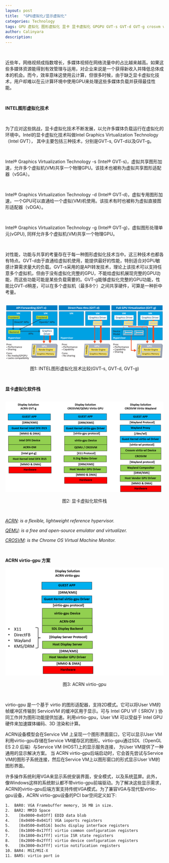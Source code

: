 ```yaml
---
layout: post
title:  "GPU虚拟化/显示虚拟化"
categories: Technology
tags: GPU 虚拟化 图形虚拟化 显卡 显卡虚拟化 GPGPU GVT-s GVT-d GVT-g crosvm virtualization display virtio virtio-gpu qemu zh automotive
author: Calinyara
description:
---
```


<br>

近些年，网络视频成指数增长，多媒体视频在网络流量中的占比越来越高。如果这些多媒体资源能得到有效管理与运用，对企业来说是一个获得新收入并降低总体成本的机会。而今，效率意味这使用云计算，但很多时候，由于缺乏显卡虚拟化技术，用户却难以在云计算环境中使用GPU来处理这些多媒体负载并获得最佳性能。

<br>

**INTEL图形虚拟化技术**

<br>

为了应对这些挑战，显卡虚拟化技术不断发展，以允许多媒体负载运行在虚拟化的环境中。Intel的显卡虚拟化技术叫做Intel Graphics Virtualization Technology （Intel GVT）， 其中主要包括三种技术，分别是GVT-s, GVT-d以及GVT-g。

<br>

Intel® Graphics Virtualization Technology -s (Intel® GVT-s)，虚拟共享图形加速，允许多个虚拟机(VM)共享一个物理GPU。该技术也被称为虚拟共享图形适配器（vSGA）。

<br>

Intel® Graphics Virtualization Technology -d (Intel® GVT-d)，虚拟专用图形加速，一个GPU可以直通给一个虚拟(VM)机使用。该技术有时也被称为虚拟直接图形适配器（vDGA）。

<br>

Intel® Graphics Virtualization Technology -g (Intel® GVT-g)，虚拟图形处理单元(vGPU), 同样允许多个虚拟机(VM)共享一个物理GPU。

<br>

对性能，功能与共享的考量存在于每一种图形虚拟化技术当中。这三种技术也都各有特点。GVT-d由于直通给虚拟机使用，能提供最好的性能，特别适合对GPU敏感计算需求量大的负载。GVT-s采用的是API转发技术，理论上该技术可以支持任意多个虚拟机，但由于没有虚拟化完整的GPU，不能给虚拟机展现完整的GPU功能，而这些功能可能是某些负载需要的。GVT-g能够虚拟化完整的GPU功能，性能比GVT-d稍差，可以在多个虚拟机（最多8个）之间共享硬件，可算是一种折中考量。

<br>

<div align="center"><img src="/assets/images/20210314-gpu-virtualization/fig1.png"/></div>
<p align="center">图1: INTEL图形虚拟化技术比较(GVT-s, GVT-d, GVT-g)</p>
<br>

**显卡虚拟化软件栈**
<br>

<br>

<div align="center"><img src="/assets/images/20210314-gpu-virtualization/fig2.png"/></div>
<p align="center">图2: 显卡虚拟化软件栈</p>

<br>

*[ACRN](https://projectacrn.org/): is a flexible, lightweight reference hypervisor.*

*[QEMU](https://www.qemu.org/): is a free and open-source emulator and virtualizer.*

*[CROSVM](https://chromium.googlesource.com/chromiumos/platform/crosvm/): is the Chrome OS Virtual Machine Monitor.*

<br>



**ACRN virtio-gpu 方案**

<div align="center"><img src="/assets/images/20210314-gpu-virtualization/virtio-gpu.png"/></div>
<p align="center">图3: ACRN virtio-gpu</p>

<br>

virtio-gpu 是一个基于 virtio 的图形适配器，支持2D模式。它可以将User VM的帧缓冲区传输到 ServiceVM 的缓冲区用于显示。可与 Intel GPU VF ( SRIOV ) 协同工作并为图形功能提供加速。利用virtio-gpu，User VM 可以受益于 Intel GPU 硬件来加速媒体编码、3D 渲染和计算。

ACRN设备模型会在Service VM 上呈现一个图形界面窗口，它可以显示User VM利用virtio-gpu存储在Service VM缓存区的图形。virtio-gpu通过SDL（OpenGL ES 2.0 后端）与Service VM (HOST)上的显示服务连接， 为User VM提供了一种通用的显示解决方案。 当 ACRN virtio-gpu后端启动时，它会首先尝试与Service VM的图形子系统连接，然后在Service VM上以图形窗口的形式显示User VM的图形界面。

许多操作系统利用VGA来显示系统安装界面，安全模式，以及系统蓝屏。此外，像Windows这样的系统默认都不带virtio-gpu前端驱动。为了解决这些显示需求，ACRN的virtio-gpu后端方案支持传统VGA模式。为了兼容VGA与现代型virtio-gpu设备，ACRN virtio-gpu设备的PCI bar空间定义如下:

```shell
1.	BAR0: VGA Framebuffer memory, 16 MB in size.
2.	BAR2: MMIO Space
3.	  [0x0000~0x03ff] EDID data blob
4.	  [0x0400~0x041f] VGA ioports registers
5.	  [0x0500~0x0516] bochs display interface registers
6.	  [0x1000~0x17ff] virtio common configuration registers
7.	  [0x1800~0x1fff] virtio ISR state registers
8.	  [0x2000~0x2fff] virtio device configuration registers
9.	  [0x3000~0x3fff] virtio notification registers
10.	BAR4: MSI/MSI-X
11.	BAR5: virtio port io
```


<br>

<!-- Global site tag (gtag.js) - Google Analytics -->

<script async src="https://www.googletagmanager.com/gtag/js?id=UA-66555622-4"></script>
<script>
  window.dataLayer = window.dataLayer || [];
  function gtag(){dataLayer.push(arguments);}
  gtag('js', new Date());
  gtag('config', 'UA-66555622-4');
</script>


<!-- Google tag (gtag.js) -->
<script async src="https://www.googletagmanager.com/gtag/js?id=G-27WH7FZ7KT"></script>
<script>
  window.dataLayer = window.dataLayer || [];
  function gtag(){dataLayer.push(arguments);}
  gtag('js', new Date());

  gtag('config', 'G-27WH7FZ7KT');
</script>